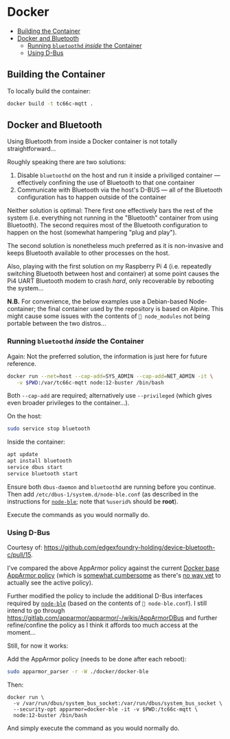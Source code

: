 # Docker

- [Building the Container](#building-the-container)
- [Docker and Bluetooth](#docker-and-bluetooth)
  - [Running `bluetoothd` _inside_ the Container](#running-bluetoothd-inside-the-container)
  - [Using D-Bus](#using-d-bus)

## Building the Container

To locally build the container:

```bash
docker build -t tc66c-mqtt .
```

## Docker and Bluetooth

Using Bluetooth from inside a Docker container is not totally straightforward...

Roughly speaking there are two solutions:

1. Disable `bluetoothd` on the host and run it inside a priviliged container
   &mdash; effectively confining the use of Bluetooth to that one container
2. Communicate with Bluetooth via the host's D-BUS &mdash; all of the Bluetooth
   configuration has to happen outside of the container

Neither solution is optimal: There first one effectively bars the rest of the
system (i.e. everything not running in the "Bluetooth" container from using
Bluetooth). The second requires most of the Bluetooth configuration to happen on
the host (somewhat hampering "plug and play").

The second solution is nonetheless much preferred as it is non-invasive and
keeps Bluetooth available to other processes on the host.

Also, playing with the first solution on my Raspberry Pi 4 (i.e. repeatedly
switching Bluetooth between host and container) at some point causes the Pi4
UART Bluetooth modem to crash _hard_, only recoverable by rebooting the
system...

**N.B.** For convenience, the below examples use a Debian-based Node-container;
the final container used by the repository is based on Alpine. This might cause
some issues with the contents of `📁 node_modules` not being portable between
the two distros...

### Running `bluetoothd` _inside_ the Container

Again: Not the preferred solution, the information is just here for future
reference.

```bash
docker run --net=host --cap-add=SYS_ADMIN --cap-add=NET_ADMIN -it \
   -v $PWD:/var/tc66c-mqtt node:12-buster /bin/bash
```

Both `--cap-add` are required; alternatively use `--privileged` (which gives
even broader privileges to the container...).

On the host:

```bash
sudo service stop bluetooth
```

Inside the container:

```bash
apt update
apt install bluetooth
service dbus start
service bluetooth start
```

Ensure both `dbus-daemon` and `bluetoothd` are running before you continue. Then
add `/etc/dbus-1/system.d/node-ble.conf` (as described in the instructions for
[`node-ble`](https://github.com/chrvadala/node-bl); note that `%userid%` should
be **root**).

Execute the commands as you would normally do.

### Using D-Bus

Courtesy of: https://github.com/edgexfoundry-holding/device-bluetooth-c/pull/15.

I've compared the above AppArmor policy against the current
[Docker base AppArmor policy](https://docs.docker.com/engine/security/apparmor/)
(which is
[somewhat cumbersome](https://github.com/moby/moby/blob/master/contrib/apparmor/template.go)
as there's [no way yet](https://github.com/moby/moby/pull/39923) to actually see
the active policy).

Further modified the policy to include the additional D-Bus interfaces required
by [`node-ble`](https://github.com/chrvadala/node-bl) (based on the contents of
`📄 node-ble.conf`). I still intend to go through
https://gitlab.com/apparmor/apparmor/-/wikis/AppArmorDBus and further
refine/confine the policy as I think it affords too much access at the moment...

Still, for now it works:

Add the AppArmor policy (needs to be done after each reboot):

```bash
sudo apparmor_parser -r -W ./docker/docker-ble
```

Then:

```shell
docker run \
  -v /var/run/dbus/system_bus_socket:/var/run/dbus/system_bus_socket \
  --security-opt apparmor=docker-ble -it -v $PWD:/tc66c-mqtt \
  node:12-buster /bin/bash
```

And simply execute the command as you would normally do.
